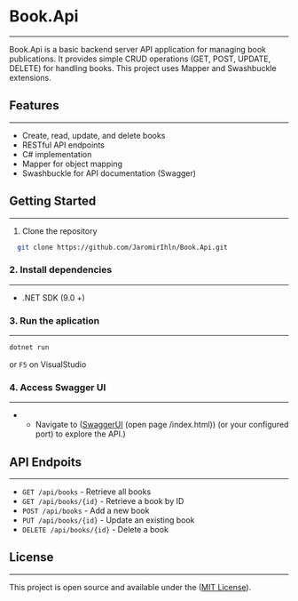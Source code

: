 # Book.Api
***
Book.Api is a basic backend server API application for managing book publications.
It provides simple CRUD operations (GET, POST, UPDATE, DELETE) for handling books.
This project uses Mapper and Swashbuckle extensions.
## Features
---
* Create, read, update, and delete books
* RESTful API endpoints
* C# implementation
* Mapper for object mapping
* Swashbuckle for API documentation (Swagger)
## Getting Started
---
1. Clone the repository
```bash
  git clone https://github.com/JaromirIhln/Book.Api.git
```
### 2. Install dependencies
---
 * .NET SDK (9.0 +)
### 3. Run the aplication
---
   ```bash
   dotnet run
   ```
   or `F5` on VisualStudio
### 4. Access Swagger UI
---
 *  * Navigate to ([SwaggerUI](https://localhost:7219/swagger) (open page /index.html))
    (or your configured port) to explore the API.)
## API Endpoits
---
  * `GET /api/books` - Retrieve all books
  * `GET /api/books/{id}` - Retrieve a book by ID
  * `POST /api/books` - Add a new book
  * `PUT /api/books/{id}` - Update an existing book
  * `DELETE /api/books/{id}` - Delete a book
## License
---
This project is open source and available under the ([MIT License](https://opensource.org/licenses/MIT)).
